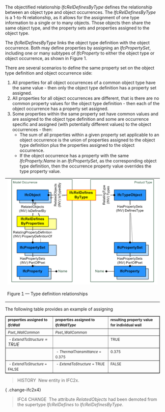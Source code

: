 ﻿The objectified relationship _IfcRelDefinesByType_ defines the relationship between an object type and object occurrences. The _IfcRelDefinesByType_ is a 1-to-N relationship, as it allows for the assignment of one type information to a single or to many objects. Those objects then share the same object type, and the property sets and properties assigned to the object type.

The _IfcRelDefinesByType_ links the object type definition with the object occurrence. Both may define properties by assigning an _IfcPropertySet_, including one or many subtypes of _IfcProperty_ to either the object type or object occurrence, as shown in Figure 1.

There are several scenarios to define the same property set on the object type definition and object occurrence side:

1. All properties for all object occurrences of a common object type have the same value - then only the object type definition has a property set assigned.
2. All properties for all object occurrences are different, that is there are no common property values for the object type definition - then each of the object occurrence has a property set assigned.
3. Some properties within the same property set have common values and are assigned to the object type definition and some are occurrence specific and assigned (with potentially different values) to the object occurrences - then: 
    * The sum of all properties within a given property set applicable to an object occurrence is the union of properties assigned to the object type definition plus the properties assigned to the object occurrence.
    * If the object occurrence has a property with the same _IfcProperty.Name_ in an _IfcPropertySet_, as the corresponding object type definition, then the occurrence property value overrides the type property value. 

<table border="0" cellpadding="0" cellspacing="0" summary="relationship usage">
<tr><td valign="top"><img src="../../../../../../figures/ifcreldefinesbytype_fig-1.png" alt="instance diagram" border="0"></td></tr>
<td valign="top"><p class="figure">Figure 1 &mdash; Type definition relationships</p></td>
</table>

The following table provides an example of assigning

<table border="1" cellpadding="2" cellspacing="2" summary="example for property assignment">
<tr valign="top">
<td><small><b>properties assigned to <em>IfcWall</em></b></small></td>
<td><small><b>properties assigned to <em>IfcWallType</em></b></small></td>
<td><small><b>resulting property value for individual wall</b></small></td>
</tr>
<tr valign="top">
<td><small><em>Pset_WallCommon</em></small></td>
<td><small><em>Pset_WallCommon</em></small></td>
<td> </td>
</tr>
<tr valign="top">
<td><em><small> - ExtendToStructure</small> = TRUE</em></td>
<td> </td>
<td><small>TRUE</small></td>
</tr>
<tr valign="top">
<td> </td>
<td><small><em> - ThermalTransmittance</em> = 0.375</small></td>
<td><small>0.375</small></td>
</tr>
<tr valign="top">
<td><small><em> - ExtendToStructure</em> = FALSE</small></td>
<td><small><em> - ExtendToStructure</em> = TRUE</small></td>
<td><small>FALSE</small></td>
</tr>
</table>

> HISTORY&nbsp; New entity in IFC2x.

{ .change-ifc2x4}
> IFC4 CHANGE&nbsp; The attribute _RelatedObjects_ had been demoted from the supertype _IfcRelDefines_ to _IfcRelDefinesByType_.
